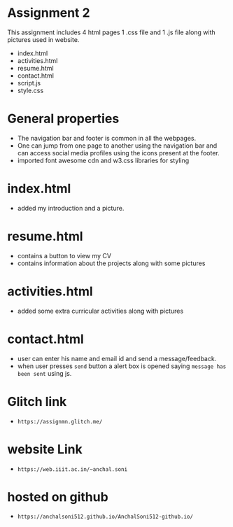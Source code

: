 # Assignment 2

This assignment includes 4 html pages 1 .css file and 1 .js file along with pictures used in website. 
  - index.html
  - activities.html
  - resume.html
  - contact.html
  - script.js
  - style.css
# General properties
- The navigation bar and footer is common in all the webpages.
- One can jump from one page to another using the navigation bar and can access social media profiles using the icons present at the footer.
- imported font awesome cdn and w3.css libraries for styling
# index.html
  - added my introduction and a picture.
# resume.html
 - contains a button to view my CV
 - contains information about the projects along with some pictures
# activities.html
 - added some extra curricular activities along with pictures
# contact.html
 - user can enter his name and email id and send a message/feedback.
 - when user presses `send` button a alert box is opened saying `message has been sent` using js.
# Glitch link
 - `https://assignmn.glitch.me/`
 
# website Link
 - `https://web.iiit.ac.in/~anchal.soni`
 
# hosted on github
 - `https://anchalsoni512.github.io/AnchalSoni512-github.io/`
